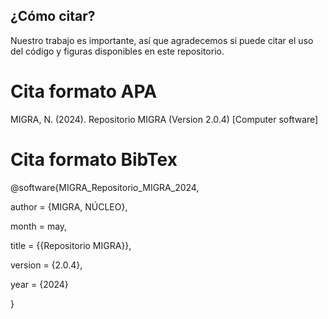 ## ¿Cómo citar?  
Nuestro trabajo es importante, así que agradecemos si puede citar el uso del código y figuras disponibles en este repositorio.  
# Cita formato APA
MIGRA, N. (2024). Repositorio MIGRA (Version 2.0.4) [Computer software]

# Cita formato BibTex

@software{MIGRA_Repositorio_MIGRA_2024,

author = {MIGRA, NÚCLEO},

month = may,

title = {{Repositorio MIGRA}},

version = {2.0.4},

year = {2024}

}

